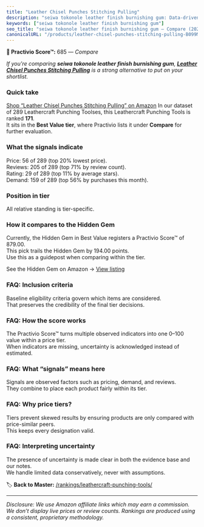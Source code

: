 ```yaml
---
title: "Leather Chisel Punches Stitching Pulling"
description: "seiwa tokonole leather finish burnishing gum: Data-driven ranking using the Practivio Score™. Positioned by quality, value, demand, findability, momentum."
keywords: ["seiwa tokonole leather finish burnishing gum"]
seo_title: "seiwa tokonole leather finish burnishing gum — Compare (2025)"
canonicalURL: "/products/leather-chisel-punches-stitching-pulling-B099MX5NQM/"
---
```


**🛒 Practivio Score™:** 685 — _Compare_


*If you're comparing **seiwa tokonole leather finish burnishing gum**, **[Leather Chisel Punches Stitching Pulling](https://www.amazon.com/dp/B099MX5NQM?tag=practivio-20)** is a strong alternative to put on your shortlist.*
### Quick take
[Shop “Leather Chisel Punches Stitching Pulling” on Amazon](https://www.amazon.com/dp/B099MX5NQM?tag=practivio-20)
In our dataset of 289 Leathercraft Punching Toolses, this Leathercraft Punching Tools is ranked **171**.  
It sits in the **Best Value tier**, where Practivio lists it under **Compare** for further evaluation.

### What the signals indicate
Price: 56 of 289 (top 20% lowest price).  
Reviews: 205 of 289 (top 71% by review count).  
Rating: 29 of 289 (top 11% by average stars).  
Demand: 159 of 289 (top 56% by purchases this month).

### Position in tier
All relative standing is tier-specific.

### How it compares to the Hidden Gem
Currently, the Hidden Gem in Best Value registers a Practivio Score™ of 879.00.  
This pick trails the Hidden Gem by 194.00 points.  
Use this as a guidepost when comparing within the tier.  

See the Hidden Gem on Amazon → [View listing](https://www.amazon.com/dp/B06ZXYSCYZ?tag=practivio-20)

### FAQ: Inclusion criteria
Baseline eligibility criteria govern which items are considered.  
That preserves the credibility of the final tier decisions.

### FAQ: How the score works
The Practivio Score™ turns multiple observed indicators into one 0–100 value within a price tier.  
When indicators are missing, uncertainty is acknowledged instead of estimated.

### FAQ: What “signals” means here
Signals are observed factors such as pricing, demand, and reviews.  
They combine to place each product fairly within its tier.

### FAQ: Why price tiers?
Tiers prevent skewed results by ensuring products are only compared with price-similar peers.  
This keeps every designation valid.

### FAQ: Interpreting uncertainty
The presence of uncertainty is made clear in both the evidence base and our notes.  
We handle limited data conservatively, never with assumptions.

<!-- Missing template for Compare/CompareWithinPriceClass -->


🏷️ **Back to Master:** [/rankings/leathercraft-punching-tools/](/rankings/leathercraft-punching-tools/)

---
_Disclosure: We use Amazon affiliate links which may earn a commission. We don’t display live prices or review counts. Rankings are produced using a consistent, proprietary methodology._
